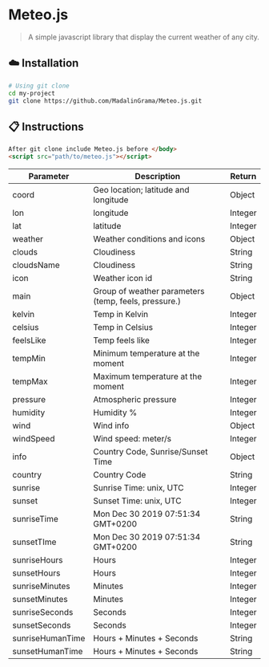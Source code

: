 # Meteo.js
> A simple javascript library that display the current weather of any city.

## :cloud: Installation
```sh
# Using git clone
cd my-project
git clone https://github.com/MadalinGrama/Meteo.js.git

```
## :clipboard: Instructions

```html
After git clone include Meteo.js before </body>
<script src="path/to/meteo.js"></script>
```

|Parameter | Description | Return |
--- | --- | ---
coord | Geo location; latitude and longitude | Object
lon | longitude | Integer
lat | latitude | Integer
weather | Weather conditions and icons | Object
clouds | Cloudiness | String
cloudsName | Cloudiness | String
icon | Weather icon id | String
main | Group of weather parameters (temp, feels, pressure.) | Object
kelvin | Temp in Kelvin | Integer
celsius | Temp in Celsius | Integer
feelsLike | Temp feels like | Integer
tempMin | Minimum temperature at the moment | Integer
tempMax | Maximum temperature at the moment | Integer
pressure | Atmospheric pressure | Integer
humidity | Humidity % | Integer
wind | Wind info | Object
windSpeed | Wind speed: meter/s | Integer
info | Country Code, Sunrise/Sunset Time | Object
country | Country Code | String
sunrise | Sunrise Time: unix, UTC | Integer
sunset | Sunset Time: unix, UTC    | Integer
sunriseTime | Mon Dec 30 2019 07:51:34 GMT+0200 | String
sunsetTIme | Mon Dec 30 2019 07:51:34 GMT+0200 | String
sunriseHours | Hours | Integer
sunsetHours | Hours | Integer
sunriseMinutes | Minutes | Integer
sunsetMinutes | Minutes | Integer
sunriseSeconds | Seconds | Integer
sunsetSeconds | Seconds | Integer
sunriseHumanTime | Hours + Minutes + Seconds | String
sunsetHumanTime | Hours + Minutes + Seconds | String
